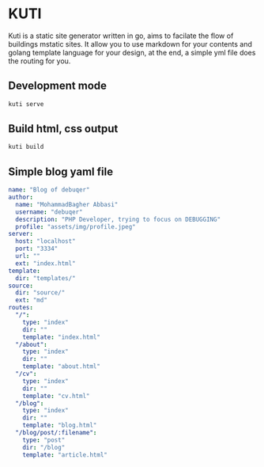 # KUTI

Kuti is a static site generator written in go, aims to facilate the flow of buildings mstatic sites. It allow you to use markdown for your contents and golang template language for your design, at the end, a simple yml file does the routing for you.

## Development mode
```bash
kuti serve
```

## Build html, css output
```bash
kuti build
```


## Simple blog yaml file
```yml
name: "Blog of debuqer"
author:
  name: "MohammadBagher Abbasi"
  username: "debuqer"
  description: "PHP Developer, trying to focus on DEBUGGING"
  profile: "assets/img/profile.jpeg"
server:
  host: "localhost"
  port: "3334"
  url: ""
  ext: "index.html"
template:
  dir: "templates/"
source:
  dir: "source/"
  ext: "md"
routes:
  "/":
    type: "index"
    dir: ""
    template: "index.html"
  "/about":
    type: "index"
    dir: ""
    template: "about.html"
  "/cv":
    type: "index"
    dir: ""
    template: "cv.html"
  "/blog":
    type: "index"
    dir: ""
    template: "blog.html"
  "/blog/post/:filename":
    type: "post"
    dir: "/blog"
    template: "article.html"
```
